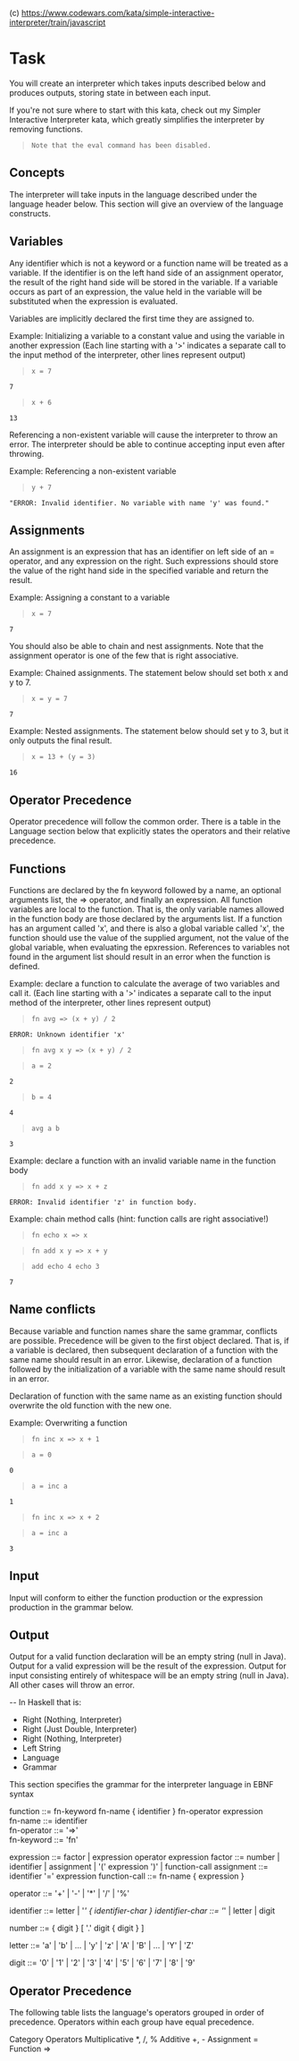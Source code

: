(c) https://www.codewars.com/kata/simple-interactive-interpreter/train/javascript

# Task

You will create an interpreter which takes inputs described below and produces outputs, storing state in between each input.

If you're not sure where to start with this kata, check out my Simpler Interactive Interpreter kata, which greatly simplifies the interpreter by removing functions.

> `Note that the eval command has been disabled.`

## Concepts

The interpreter will take inputs in the language described under the language header below. This section will give an overview of the language constructs.

## Variables

Any identifier which is not a keyword or a function name will be treated as a variable. If the identifier is on the left hand side of an assignment operator, the result of the right hand side will be stored in the variable. If a variable occurs as part of an expression, the value held in the variable will be substituted when the expression is evaluated.

Variables are implicitly declared the first time they are assigned to.

Example: Initializing a variable to a constant value and using the variable in another expression (Each line starting with a '>' indicates a separate call to the input method of the interpreter, other lines represent output)

> `x = 7`

    7

> `x + 6`

    13

Referencing a non-existent variable will cause the interpreter to throw an error. The interpreter should be able to continue accepting input even after throwing.

Example: Referencing a non-existent variable

> `y + 7`

    "ERROR: Invalid identifier. No variable with name 'y' was found."

## Assignments

An assignment is an expression that has an identifier on left side of an = operator, and any expression on the right. Such expressions should store the value of the right hand side in the specified variable and return the result.

Example: Assigning a constant to a variable

> `x = 7`

    7

You should also be able to chain and nest assignments. Note that the assignment operator is one of the few that is right associative.

Example: Chained assignments. The statement below should set both x and y to 7.

> `x = y = 7`

    7

Example: Nested assignments. The statement below should set y to 3, but it only outputs the final result.

> `x = 13 + (y = 3)`

    16

## Operator Precedence

Operator precedence will follow the common order. There is a table in the Language section below that explicitly states the operators and their relative precedence.

## Functions

Functions are declared by the fn keyword followed by a name, an optional arguments list, the => operator, and finally an expression. All function variables are local to the function. That is, the only variable names allowed in the function body are those declared by the arguments list. If a function has an argument called 'x', and there is also a global variable called 'x', the function should use the value of the supplied argument, not the value of the global variable, when evaluating the epxression. References to variables not found in the argument list should result in an error when the function is defined.

Example: declare a function to calculate the average of two variables and call it. (Each line starting with a '>' indicates a separate call to the input method of the interpreter, other lines represent output)

> `fn avg => (x + y) / 2`

    ERROR: Unknown identifier 'x'

> `fn avg x y => (x + y) / 2`

> `a = 2`

    2

> `b = 4`

    4

> `avg a b`

    3

Example: declare a function with an invalid variable name in the function body

> `fn add x y => x + z`

    ERROR: Invalid identifier 'z' in function body.

Example: chain method calls (hint: function calls are right associative!)

> `fn echo x => x`

> `fn add x y => x + y`

> `add echo 4 echo 3`

    7

## Name conflicts

Because variable and function names share the same grammar, conflicts are possible. Precedence will be given to the first object declared. That is, if a variable is declared, then subsequent declaration of a function with the same name should result in an error. Likewise, declaration of a function followed by the initialization of a variable with the same name should result in an error.

Declaration of function with the same name as an existing function should overwrite the old function with the new one.

Example: Overwriting a function

> `fn inc x => x + 1`

> `a = 0`

    0

> `a = inc a`

    1

> `fn inc x => x + 2`

> `a = inc a`

    3

## Input

Input will conform to either the function production or the expression production in the grammar below.

## Output

Output for a valid function declaration will be an empty string (null in Java).
Output for a valid expression will be the result of the expression.
Output for input consisting entirely of whitespace will be an empty string (null in Java).
All other cases will throw an error.

-- In Haskell that is:
- Right (Nothing, Interpreter)
- Right (Just Double, Interpreter)
- Right (Nothing, Interpreter)
- Left String
- Language
- Grammar

This section specifies the grammar for the interpreter language in EBNF syntax

function ::= fn-keyword fn-name { identifier } fn-operator expression <br />
fn-name ::= identifier <br />
fn-operator ::= '=>' <br />
fn-keyword ::= 'fn' <br />

expression ::= factor | expression operator expression
factor ::= number | identifier | assignment | '(' expression ')' | function-call
assignment ::= identifier '=' expression
function-call ::= fn-name { expression }

operator ::= '+' | '-' | '\*' | '/' | '%'

identifier ::= letter | '_' { identifier-char }
identifier-char ::= '_' | letter | digit

number ::= { digit } [ '.' digit { digit } ]

letter ::= 'a' | 'b' | ... | 'y' | 'z' | 'A' | 'B' | ... | 'Y' | 'Z'

digit ::= '0' | '1' | '2' | '3' | '4' | '5' | '6' | '7' | '8' | '9'

## Operator Precedence
The following table lists the language's operators grouped in order of precedence. Operators within each group have equal precedence.

Category Operators
Multiplicative \*, /, %
Additive +, -
Assignment =
Function =>
